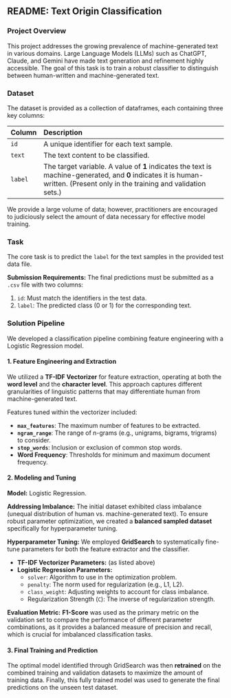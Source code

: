 ## README: Text Origin Classification

### Project Overview

This project addresses the growing prevalence of machine-generated text in various domains. Large Language Models (LLMs) such as ChatGPT, Claude, and Gemini have made text generation and refinement highly accessible. The goal of this task is to train a robust classifier to distinguish between human-written and machine-generated text.

### Dataset

The dataset is provided as a collection of dataframes, each containing three key columns:

| Column | Description |
| :--- | :--- |
| `id` | A unique identifier for each text sample. |
| `text` | The text content to be classified. |
| `label` | The target variable. A value of **1** indicates the text is machine-generated, and **0** indicates it is human-written. (Present only in the training and validation sets.) |

We provide a large volume of data; however, practitioners are encouraged to judiciously select the amount of data necessary for effective model training.

### Task

The core task is to predict the `label` for the text samples in the provided test data file.

**Submission Requirements:**
The final predictions must be submitted as a `.csv` file with two columns:
1.  `id`: Must match the identifiers in the test data.
2.  `label`: The predicted class (0 or 1) for the corresponding text.

### Solution Pipeline

We developed a classification pipeline combining feature engineering with a Logistic Regression model.

#### 1. Feature Engineering and Extraction

We utilized a **TF-IDF Vectorizer** for feature extraction, operating at both the **word level** and the **character level**. This approach captures different granularities of linguistic patterns that may differentiate human from machine-generated text.

Features tuned within the vectorizer included:
* **`max_features`**: The maximum number of features to be extracted.
* **`ngram_range`**: The range of n-grams (e.g., unigrams, bigrams, trigrams) to consider.
* **`stop_words`**: Inclusion or exclusion of common stop words.
* **Word Frequency**: Thresholds for minimum and maximum document frequency.

#### 2. Modeling and Tuning

**Model:** Logistic Regression.

**Addressing Imbalance:**
The initial dataset exhibited class imbalance (unequal distribution of human vs. machine-generated text). To ensure robust parameter optimization, we created a **balanced sampled dataset** specifically for hyperparameter tuning.

**Hyperparameter Tuning:**
We employed **GridSearch** to systematically fine-tune parameters for both the feature extractor and the classifier.

* **TF-IDF Vectorizer Parameters:** (as listed above)
* **Logistic Regression Parameters:**
    * `solver`: Algorithm to use in the optimization problem.
    * `penalty`: The norm used for regularization (e.g., L1, L2).
    * `class_weight`: Adjusting weights to account for class imbalance.
    * Regularization Strength (`C`): The inverse of regularization strength.

**Evaluation Metric:**
**F1-Score** was used as the primary metric on the validation set to compare the performance of different parameter combinations, as it provides a balanced measure of precision and recall, which is crucial for imbalanced classification tasks.

#### 3. Final Training and Prediction

The optimal model identified through GridSearch was then **retrained** on the combined training and validation datasets to maximize the amount of training data. Finally, this fully trained model was used to generate the final predictions on the unseen test dataset.
